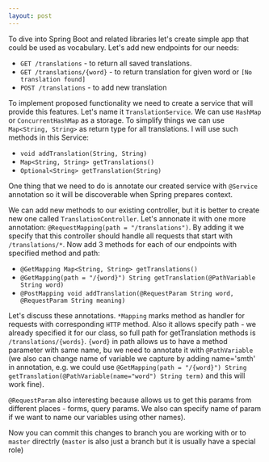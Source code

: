 ```yaml
---
layout: post
---
```

To dive into Spring Boot and related libraries let's create simple app that could be used as vocabulary.
Let's add new endpoints for our needs:
- `GET /translations` - to return all saved translations.
- `GET /translations/{word}` - to return translation for given word or `[No translation found]`
- `POST /translations` - to add new translation

To implement proposed functionality we need to create a service that will provide this features. 
Let's name it `TranslationService`. We can use `HashMap` or `ConcurrentHashMap` as a storage. 
To simplify things we can use `Map<String, String>` as return type for all translations.
I will use such methods in this Service:
- `void addTranslation(String, String)`
- `Map<String, String> getTranslations()`
- `Optional<String> getTranslation(String)`

One thing that we need to do is annotate our created service with `@Service` annotation so it will be discoverable when Spring prepares context.

We can add new methods to our existing controller, but it is better to create new one called `TranslationController`. Let's annonate it with one more annotation: `@RequestMapping(path = "/translations")`. 
By adding it we specify that this controller should handle all requests that start with `/translations/*`.
Now add 3 methods for each of our endpoints with specified method and path:
- `@GetMapping Map<String, String> getTranslations()`
- `@GetMapping(path = "/{word}") String getTranslation(@PathVariable String word)`
- `@PostMapping void addTranslation(@RequestParam String word, @RequestParam String meaning)`

Let's discuss these annotations. `*Mapping` marks method as handler for requests with corresponding `HTTP` method. Also it allows specify path - we already specified it for our class, so full path for getTranslation methods is `/translations/{words}`. `{word}` in path allows us to have a method parameter with same name, bu we need to annotate it with `@PathVariable` (we also can change name of variable we capture by adding name='smth' in annotation, e.g. we could use `@GetMapping(path = "/{word}") String getTranslation(@PathVariable(name="word") String term)` and this will work fine).

`@RequestParam` also interesting because allows us to get this params from different places - forms, query params. We also can specify name of param if we want to name our variables using other names).

Now you can commit this changes to branch you are working with or to `master` directrly (`master` is also just a branch but it is usually have a special role)
